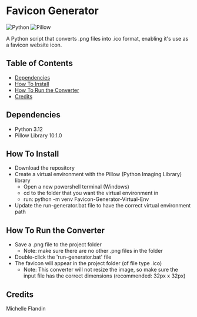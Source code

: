 # Favicon Generator


![Python](https://img.shields.io/badge/python-3.10-blue.svg)
![Pillow](https://img.shields.io/badge/Pillow-10.1.0-blue.svg)


A Python script that converts .png files into .ico format, enabling it's use as a favicon website icon.


## Table of Contents
- [Dependencies](#dependencies)
- [How To Install](#how-to-install)
- [How To Run the Converter](#how-to-run)
- [Credits](#credits)


## Dependencies<a name="dependencies"></a>
- Python 3.12
- Pillow Library 10.1.0


## How To Install<a name="how-to-install"></a>
- Download the repository
- Create a virtual environment with the Pillow (Python Imaging Library) library
  - Open a new powershell terminal (Windows)
  - cd to the folder that you want the virtual environment in
  - run: python -m venv Favicon-Generator-Virtual-Env
- Update the run-generator.bat file to have the correct virtual environment path


## How To Run the Converter<a name="how-to-run"></a>
- Save a .png file to the project folder
  * Note: make sure there are no other .png files in the folder
- Double-click the 'run-generator.bat' file
- The favicon will appear in the project folder (of file type .ico)
  * Note: This converter will not resize the image, so make sure the input file has the correct dimensions (recommended: 32px x 32px)


## Credits<a name="credits"></a>
Michelle Flandin